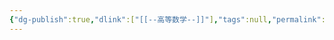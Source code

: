 ```yaml
---
{"dg-publish":true,"dlink":["[[--高等数学--]]"],"tags":null,"permalink":"/038-数字科学/math/概率论/平稳随机过程/","dgPassFrontmatter":true}
---
```

